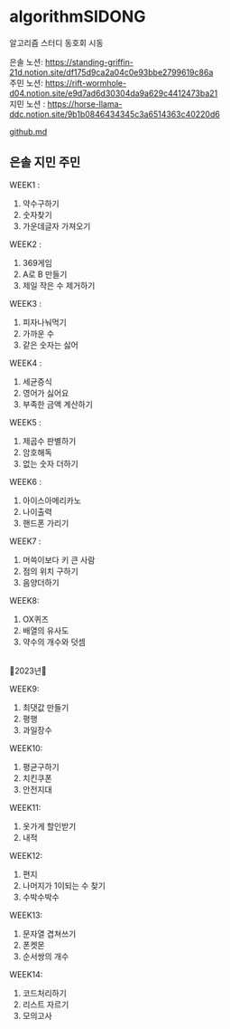 # algorithmSIDONG
알고리즘 스터디 동호회 시동

은솔 노션: https://standing-griffin-21d.notion.site/df175d9ca2a04c0e93bbe2799619c86a
<br>
주민 노션: https://rift-wormhole-d04.notion.site/e9d7ad6d30304da9a629c4412473ba21
<br>
지민 노션 : https://horse-llama-ddc.notion.site/9b1b0846434345c3a6514363c40220d6

[github.md](https://docs.github.com/ko/get-started/writing-on-github/getting-started-with-writing-and-formatting-on-github/basic-writing-and-formatting-syntax)

## 은솔 지민 주민
WEEK1 :
  1. 약수구하기
  2. 숫자찾기
  3. 가운데글자 가져오기
  
WEEK2 :
1. 369게임
2. A로 B 만들기
3. 제일 작은 수 제거하기

WEEK3 :
1. 피자나눠먹기
2. 가까운 수
3. 같은 숫자는 싫어

WEEK4 :
1. 세균증식
2. 영어가 싫어요
3. 부족한 금액 계산하기

WEEK5 :
1. 제곱수 판별하기
2. 암호해독
3. 없는 숫자 더하기

WEEK6 :
1. 아이스아메리카노
2. 나이출력
3. 핸드폰 가리기

WEEK7 :
1. 머쓱이보다 키 큰 사람
2. 점의 위치 구하기
3. 음양더하기

WEEK8:
1. OX퀴즈
2. 배열의 유사도
3. 약수의 개수와 덧셈

<br>
🎊2023년🎊
<br>

WEEK9:
1. 최댓값 만들기
2. 평행 
3. 과일장수

WEEK10:
1. 평균구하기  
2. 치킨쿠폰
3. 안전지대

WEEK11: 
1. 옷가게 할인받기
2. 내적

WEEK12:
1. 편지
2. 나머지가 1이되는 수 찾기
3. 수박수박수

WEEK13:
1. 문자열 겹쳐쓰기
2. 폰켓몬
3. 순서쌍의 개수

WEEK14:
1. 코드처리하기
2. 리스트 자르기
3. 모의고사

